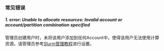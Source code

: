 ### 常见错误

##### 1. error: Unable to allocate resources: Invalid account or account/partition combination specified

管理员创建用户时，未将该用户添加到任何Account中，使得该用户无法使用计算资源。请管理员参考[Slurm管理教程](Slurm管理教程.md)进行设置。

